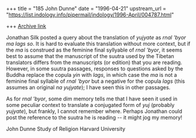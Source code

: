 +++
title = "185 John Dunne"
date = "1996-04-21"
upstream_url = "https://list.indology.info/pipermail/indology/1996-April/004787.html"

+++
[Archive link](https://list.indology.info/pipermail/indology/1996-April/004787.html)


Jonathan Silk posted a query about the translation of *yujyate* as *rnal
'byor ma lags so*. It is hard to evaluate this translation without more
context, but if the *ma* is construed as the feminine final syllyable of
*rnal 'byor*, it seems best to assume that the manuscript of the suutra
used by the Tibetan translators differs from the manuscripts (or edition)
that you are reading. However, in some suutra passages, responses to
questions asked by the Buddha replace the copula *yin* with *lags*, in
which case the *ma* is not a feminine final syllable of *rnal 'byor* but a
negative for the copula *lags* (this assumes an original *na yujyate*); I
have seen this in other passages. 

As for *rnal 'byor*, some dim memory tells me that I have seen it used in
some peculiar context to translate a conjugated form of *yuj* (probably
*yujyate*), but frankly, I cannot remember where. Perhaps Jonathan could
post the reference to the suutra he is reading -- it might jog my memory!



John Dunne
Study of Religion
Harvard University







